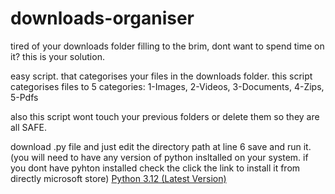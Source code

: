 # downloads-organiser
tired of your downloads folder filling to the brim, dont want to spend time on it? this is your solution.

easy script. that categorises your files in the downloads folder.
this script categorises files to 5 categories:
1-Images, 
2-Videos, 
3-Documents, 
4-Zips, 
5-Pdfs

also this script wont touch your previous folders or delete them so they are all SAFE.

download .py file and just edit the directory path at line 6 save and run it.(you will need to have any 
version of python insltalled on your system. if you dont have pyhton installed check the click the link 
to install it from directly microsoft store)
[Python 3.12 (Latest Version)](https://apps.microsoft.com/detail/python-3-12/9NCVDN91XZQP?hl=tr-tr&gl=TR)
